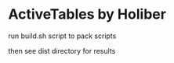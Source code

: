 ActiveTables by Holiber
=========================

run build.sh script to pack scripts

then see dist directory for results
